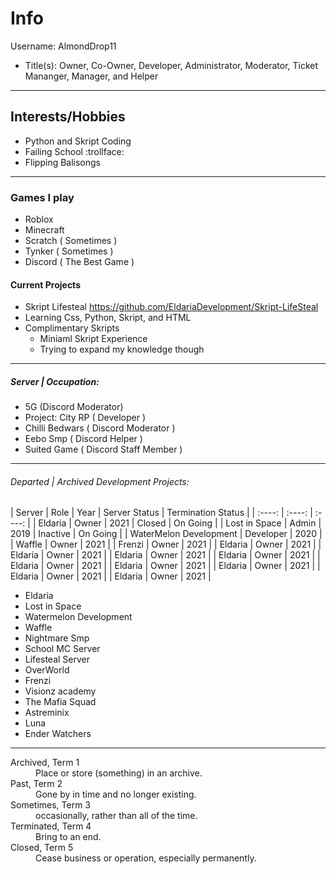 # Info #
Username: AlmondDrop11
* Title(s): Owner, Co-Owner, Developer, Administrator, Moderator, Ticket Mananger, Manager, and Helper

- - -

## Interests/Hobbies ##

* Python and Skript Coding
* Failing School :trollface:
* Flipping Balisongs 

- - -

### Games I play
* Roblox
* Minecraft
* Scratch ( Sometimes )
* Tynker ( Sometimes )
* Discord ( The Best Game )

#### Current Projects

* Skript Lifesteal https://github.com/EldariaDevelopment/Skript-LifeSteal
* Learning Css, Python, Skript, and HTML
* Complimentary Skripts
  * Miniaml Skript Experience
  * Trying to expand my knowledge though

- - - -

##### Server | Occupation:

* 5G (Discord Moderator)
* Project: City RP ( Developer )
* Chilli Bedwars ( Discord Moderator )
* Eebo Smp ( Discord Helper ) 
* Suited Game ( Discord Staff Member )
- - -

###### Departed | Archived Development Projects:
| Server | Role | Year | Server Status | Termination Status |
| :----: | :----: | :----: |
| Eldaria | Owner | 2021 | Closed | On Going |
| Lost in Space | Admin | 2019 | Inactive | On Going |
| WaterMelon Development | Developer | 2020 |
| Waffle | Owner | 2021 |
| Frenzi | Owner | 2021 |
| Eldaria | Owner | 2021 |
| Eldaria | Owner | 2021 |
| Eldaria | Owner | 2021 |
| Eldaria | Owner | 2021 |
| Eldaria | Owner | 2021 |
| Eldaria | Owner | 2021 |
| Eldaria | Owner | 2021 |
| Eldaria | Owner | 2021 |
| Eldaria | Owner | 2021 |

* Eldaria
* Lost in Space
* Watermelon Development
* Waffle
* Nightmare Smp
* School MC Server
* Lifesteal Server
* OverWorld
* Frenzi
* Visionz academy
* The Mafia Squad
* Astreminix
* Luna
* Ender Watchers

- - -

<dl>
  <dt>Archived, Term 1</dt>
  <dd>Place or store (something) in an archive.</dd>
  <dt>Past, Term 2</dt>
  <dd>Gone by in time and no longer existing.</dd>
  <dt>Sometimes, Term 3</dt>
  <dd>occasionally, rather than all of the time.</dd>
  <dt>Terminated, Term 4</dt>
  <dd>Bring to an end.</dd>
  <dt>Closed, Term 5</dt>
  <dd>Cease business or operation, especially permanently.</dd>
</dl>
